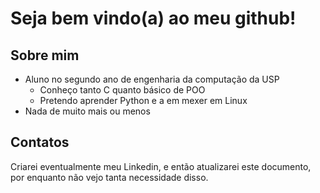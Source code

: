 # Seja bem vindo(a) ao meu github!

## Sobre mim

- Aluno no segundo ano de engenharia da computação da USP
  - Conheço tanto C quanto básico de POO   
  - Pretendo aprender Python e a em mexer em Linux
- Nada de muito mais ou menos

## Contatos

Criarei eventualmente meu Linkedin, e então atualizarei este documento, por enquanto não vejo tanta necessidade disso.
<!---
vdlwang/vdlwang is a ✨ special ✨ repository because its `README.md` (this file) appears on your GitHub profile.
You can click the Preview link to take a look at your changes.
--->
